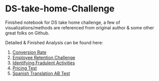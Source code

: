 # DS-take-home-Challenge
Finished notebook for DS take home challenge, a few of visualizations/methods are referenced from original author & some other great folks on Github. <br>

Detailed & Finished Analysis can be found here:
1. [Conversion Rate](https://nbviewer.jupyter.org/github/cynicmouth/DS-take-home-Challenge/blob/master/Conversion%20Rate.ipynb) 
2. [Employee Retention Challenge](https://nbviewer.jupyter.org/github/cynicmouth/DS-take-home-Challenge/blob/master/Employee%20Retention%20Challenge.ipynb)
3. [Identifying Fradulent Activities](https://nbviewer.jupyter.org/github/cynicmouth/DS-take-home-Challenge/blob/master/Identifying%20Fraudulent%20Activities.ipynb)
4. [Pricing Test](https://nbviewer.jupyter.org/github/cynicmouth/DS-take-home-Challenge/blob/master/Pricing%20Test.ipynb)
5. [Spanish Translation AB Test](https://nbviewer.jupyter.org/github/cynicmouth/DS-take-home-Challenge/blob/master/Spanish%20Translation%20AB%20Test.ipynb)

